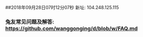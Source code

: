 ##2018年09月28日07时12分07秒 新址: 104.248.125.115
### 兔友常见问题及解答: https://github.com/wanggonging/d/blob/w/FAQ.md
